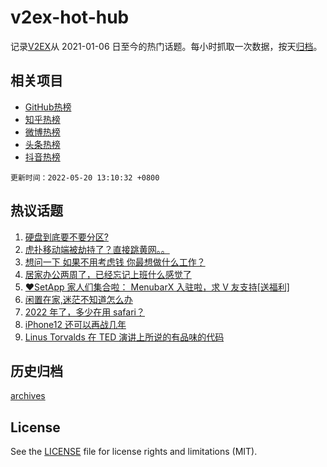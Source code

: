 # v2ex-hot-hub

 记录[V2EX](https://www.v2ex.com/)从 2021-01-06 日至今的热门话题。每小时抓取一次数据，按天[归档](archives)。
 
 ## 相关项目

- [GitHub热榜](https://github.com/snaildev/github-hot-hub)
- [知乎热榜](https://github.com/snaildev/zhihu-hot-hub)
- [微博热榜](https://github.com/snaildev/weibo-hot-hub)
- [头条热榜](https://github.com/snaildev/toutiao-hot-hub)
- [抖音热榜](https://github.com/snaildev/douyin-hot-hub)


 `更新时间：2022-05-20 13:10:32 +0800`

## 热议话题

1. [硬盘到底要不要分区?](https://www.v2ex.com/t/853933)
1. [虎扑移动端被劫持了？直接跳黄网。。](https://www.v2ex.com/t/853925)
1. [想问一下 如果不用考虑钱 你最想做什么工作？](https://www.v2ex.com/t/854111)
1. [居家办公两周了，已经忘记上班什么感觉了](https://www.v2ex.com/t/853972)
1. [❤️SetApp 家人们集合啦： MenubarX 入驻啦，求 V 友支持[送福利]](https://www.v2ex.com/t/854039)
1. [闲置在家,迷茫不知道怎么办](https://www.v2ex.com/t/854070)
1. [2022 年了，多少在用 safari？](https://www.v2ex.com/t/854007)
1. [iPhone12 还可以再战几年](https://www.v2ex.com/t/854065)
1. [Linus Torvalds 在 TED 演讲上所说的有品味的代码](https://www.v2ex.com/t/854016)

## 历史归档

[archives](archives)

## License

See the [LICENSE](LICENSE) file for license rights and limitations (MIT).
